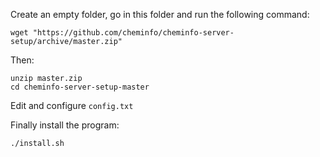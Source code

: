 
Create an empty folder, go in this folder and run the following command:

```
wget "https://github.com/cheminfo/cheminfo-server-setup/archive/master.zip"
```

Then:
```
unzip master.zip
cd cheminfo-server-setup-master
```

Edit and configure ```config.txt```

Finally install the program:
```
./install.sh
```






